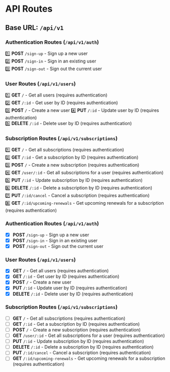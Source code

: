 # API Routes

## Base URL: `/api/v1`

### Authentication Routes (`/api/v1/auth`)

1️⃣ **POST** `/sign-up` - Sign up a new user  
2️⃣ **POST** `/sign-in` - Sign in an existing user  
3️⃣ **POST** `/sign-out` - Sign out the current user  

### User Routes (`/api/v1/users`)

1️⃣ **GET** `/` - Get all users (requires authentication)  
2️⃣ **GET** `/:id` - Get user by ID (requires authentication)  
3️⃣ **POST** `/` - Create a new user 
4️⃣ **PUT** `/:id` - Update user by ID (requires authentication)  
5️⃣ **DELETE** `/:id` - Delete user by ID (requires authentication)

### Subscription Routes (`/api/v1/subscriptions`)

1️⃣ **GET** `/` - Get all subscriptions (requires authentication)  
2️⃣ **GET** `/:id` - Get a subscription by ID (requires authentication)  
3️⃣ **POST** `/` - Create a new subscription (requires authentication)  
4️⃣ **GET** `/user/:id` - Get all subscriptions for a user (requires authentication)  
5️⃣ **PUT** `/:id` - Update subscription by ID (requires authentication)  
6️⃣ **DELETE** `/:id` - Delete a subscription by ID (requires authentication)  
7️⃣ **PUT** `/:id/cancel` - Cancel a subscription (requires authentication)  
8️⃣ **GET** `/:id/upcoming-renewals` - Get upcoming renewals for a subscription (requires authentication)

### Authentication Routes (`/api/v1/auth`)

- [x] **POST** `/sign-up` - Sign up a new user  
- [x] **POST** `/sign-in` - Sign in an existing user  
- [x] **POST** `/sign-out` - Sign out the current user  

### User Routes (`/api/v1/users`)

- [X] **GET** `/` - Get all users (requires authentication)  
- [x] **GET** `/:id` - Get user by ID (requires authentication)  
- [x] **POST** `/` - Create a new user  
- [x] **PUT** `/:id` - Update user by ID (requires authentication)  
- [x] **DELETE** `/:id` - Delete user by ID (requires authentication)  

### Subscription Routes (`/api/v1/subscriptions`)

- [ ] **GET** `/` - Get all subscriptions (requires authentication)  
- [ ] **GET** `/:id` - Get a subscription by ID (requires authentication)  
- [ ] **POST** `/` - Create a new subscription (requires authentication)  
- [ ] **GET** `/user/:id` - Get all subscriptions for a user (requires authentication)  
- [ ] **PUT** `/:id` - Update subscription by ID (requires authentication)  
- [ ] **DELETE** `/:id` - Delete a subscription by ID (requires authentication)  
- [ ] **PUT** `/:id/cancel` - Cancel a subscription (requires authentication)  
- [ ] **GET** `/:id/upcoming-renewals` - Get upcoming renewals for a subscription (requires authentication)  
